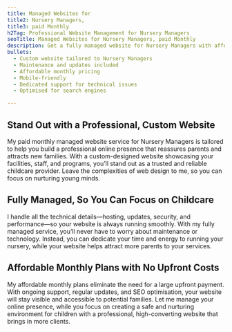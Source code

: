 ```yaml
---
title: Managed Websites for
title2: Nursery Managers,
title3: paid Monthly
h2Tag: Professional Website Management for Nursery Managers
seoTitle: Managed Websites for Nursery Managers, paid Monthly
description: Get a fully managed website for Nursery Managers with affordable monthly plans. Let me handle the details, so you can focus on nurturing young minds and providing quality care.
bullets:
  - Custom website tailored to Nursery Managers
  - Maintenance and updates included
  - Affordable monthly pricing
  - Mobile-friendly
  - Dedicated support for technical issues
  - Optimised for search engines

---
```

## Stand Out with a Professional, Custom Website

My paid monthly managed website service for Nursery Managers is tailored to help you build a professional online presence that reassures parents and attracts new families. With a custom-designed website showcasing your facilities, staff, and programs, you’ll stand out as a trusted and reliable childcare provider. Leave the complexities of web design to me, so you can focus on nurturing young minds.

## Fully Managed, So You Can Focus on Childcare
I handle all the technical details—hosting, updates, security, and performance—so your website is always running smoothly. With my fully managed service, you’ll never have to worry about maintenance or technology. Instead, you can dedicate your time and energy to running your nursery, while your website helps attract more parents to your services.

## Affordable Monthly Plans with No Upfront Costs
My affordable monthly plans eliminate the need for a large upfront payment. With ongoing support, regular updates, and SEO optimisation, your website will stay visible and accessible to potential families. Let me manage your online presence, while you focus on creating a safe and nurturing environment for children with a professional, high-converting website that brings in more clients.
